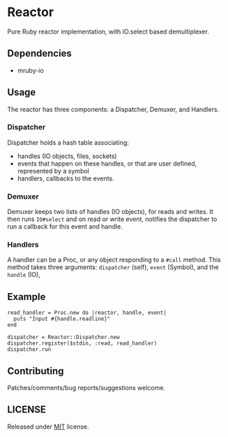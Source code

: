 # Reactor

Pure Ruby reactor implementation, with IO.select based demultiplexer.

## Dependencies

- mruby-io

## Usage

The reactor has three components: a Dispatcher, Demuxer, and Handlers.

### Dispatcher

Dispatcher holds a hash table associating:

- handles (IO objects, files, sockets)
- events that happen on these handles, or that are user defined, represented by a symbol
- handlers, callbacks to the events.

### Demuxer

Demuxer keeps two lists of handles (IO objects), for reads and writes. It then runs `IO#select` and on read or write event, notifies the dispatcher to run a callback for this event and handle.

### Handlers

A handler can be a Proc, or any object responding to a `#call` method. This method takes three arguments: `dispatcher` (self), `event` (Symbol), and the `handle` (IO),

## Example

```
read_handler = Proc.new do |reactor, handle, event|
  puts "Input #{handle.readline}"
end

dispatcher = Reactor::Dispatcher.new
dispatcher.register($stdin, :read, read_handler)
dispatcher.run
```

## Contributing

Patches/comments/bug reports/suggestions welcome.

## LICENSE

Released under [MIT](https://opensource.org/licenses/MIT) license.
